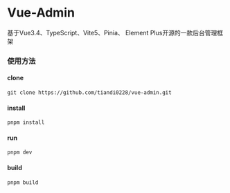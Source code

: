 # Vue-Admin

基于Vue3.4、TypeScript、Vite5、Pinia、 Element Plus开源的一款后台管理框架

### 使用方法

#### clone

```
git clone https://github.com/tiandi0228/vue-admin.git
```

#### install

```
pnpm install
```

#### run

```
pnpm dev
```

#### build

```
pnpm build
```